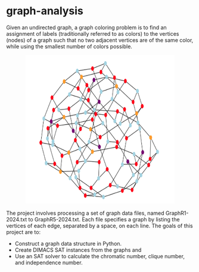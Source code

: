 # graph-analysis

Given an undirected graph, a graph coloring problem is to find an assignment of labels (traditionally referred to as colors) to the vertices (nodes) of a graph such that no two adjacent vertices are of the same color, while using the smallest number of colors possible.

<p align="center">
  <img width="400" height="400" src="https://github.com/shazzad-hasan/graph-analysis/blob/main/images/graph-coloring.png" />
</p>

The project involves processing a set of graph data files, named GraphR1-2024.txt to GraphR5-2024.txt. Each file specifies a graph by listing the vertices of each edge, separated by a space, on each line. The goals of this project are to:

- Construct a graph data structure in Python.
- Create DIMACS SAT instances from the graphs and 
- Use an SAT solver to calculate the chromatic number, clique number, and independence number.
